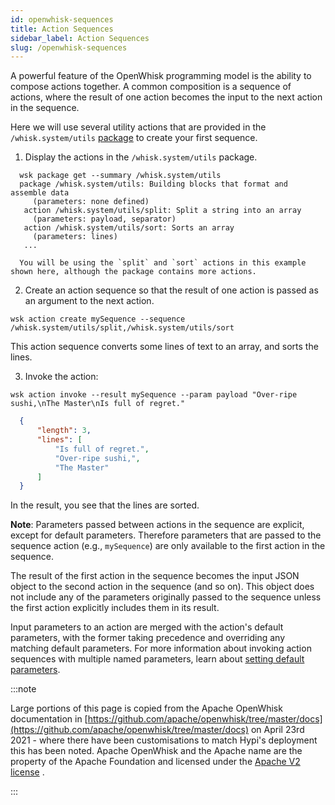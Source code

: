 ```yaml
---
id: openwhisk-sequences
title: Action Sequences
sidebar_label: Action Sequences
slug: /openwhisk-sequences
---
```


A powerful feature of the OpenWhisk programming model is the ability to compose actions together. A common composition is a sequence of actions, where the result of one action becomes the input to the next action in the sequence.

Here we will use several utility actions that are provided in the `/whisk.system/utils`
[package](openwhisk-packages.md) to create your first sequence.

1. Display the actions in the `/whisk.system/utils` package.

```
  wsk package get --summary /whisk.system/utils
  package /whisk.system/utils: Building blocks that format and assemble data
     (parameters: none defined)
   action /whisk.system/utils/split: Split a string into an array
     (parameters: payload, separator)
   action /whisk.system/utils/sort: Sorts an array
     (parameters: lines)
   ...
```
      You will be using the `split` and `sort` actions in this example shown here, although the package contains more actions.
  
  2. Create an action sequence so that the result of one action is passed as an argument to the next action.
```
wsk action create mySequence --sequence /whisk.system/utils/split,/whisk.system/utils/sort
```
This action sequence converts some lines of text to an array, and sorts the lines.

3. Invoke the action:
```
wsk action invoke --result mySequence --param payload "Over-ripe sushi,\nThe Master\nIs full of regret."
```
```json
  {
      "length": 3,
      "lines": [
          "Is full of regret.",
          "Over-ripe sushi,",
          "The Master"
      ]
  }
```

In the result, you see that the lines are sorted.

**Note**: Parameters passed between actions in the sequence are explicit, except for default parameters.
Therefore parameters that are passed to the sequence action (e.g., `mySequence`) are only available to the first action in the sequence. 

The result of the first action in the sequence becomes the input JSON object to the second action in the sequence (and so on). This object does not include any of the parameters originally passed to the sequence unless the first action explicitly includes them in its result.

Input parameters to an action are merged with the action's default parameters, with the former taking precedence and overriding any matching default parameters. For more information about invoking action sequences with multiple named parameters, learn about [setting default parameters](openwhisk-parameters.md).

:::note

Large portions of this page is copied from the Apache OpenWhisk documentation in [https://github.com/apache/openwhisk/tree/master/docs](https://github.com/apache/openwhisk/tree/master/docs) on April 23rd 2021 - where there have been customisations to match Hypi's deployment this has been noted. Apache OpenWhisk and the Apache name are the property of the Apache Foundation and licensed under the [Apache V2 license](https://github.com/apache/openwhisk/blob/master/LICENSE.txt) .

:::